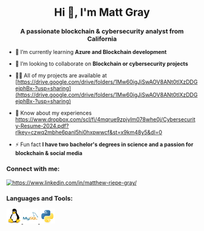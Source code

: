 <h1 align="center">Hi 👋, I'm Matt Gray</h1>
<h3 align="center">A passionate blockchain & cybersecurity analyst from California</h3>

- 🌱 I’m currently learning **Azure and Blockchain development**

- 👯 I’m looking to collaborate on **Blockchain or cybersecurity projects**

- 👨‍💻 All of my projects are available at [https://drive.google.com/drive/folders/1Mw60igJiSwAOV8ANt0tlXzDDGejphBx-?usp=sharing](https://drive.google.com/drive/folders/1Mw60igJiSwAOV8ANt0tlXzDDGejphBx-?usp=sharing)

- 📄 Know about my experiences https://www.dropbox.com/scl/fi/4mqrue9zpjylm078whe0j/Cybersecurity-Resume-2024.pdf?rlkey=czwq2mbhe6panl5hi0hxpwwcf&st=x9km48y5&dl=0

- ⚡ Fun fact **I have two bachelor's degrees in science and a passion for blockchain & social media**

<h3 align="left">Connect with me:</h3>
<p align="left">
<a href="https://linkedin.com/in/https://www.linkedin.com/in/matthew-riepe-gray/" target="blank"><img align="center" src="https://raw.githubusercontent.com/rahuldkjain/github-profile-readme-generator/master/src/images/icons/Social/linked-in-alt.svg" alt="https://www.linkedin.com/in/matthew-riepe-gray/" height="30" width="40" /></a>
</p>

<h3 align="left">Languages and Tools:</h3>
<p align="left"> <a href="https://www.linux.org/" target="_blank" rel="noreferrer"> <img src="https://raw.githubusercontent.com/devicons/devicon/master/icons/linux/linux-original.svg" alt="linux" width="40" height="40"/> </a> <a href="https://www.mysql.com/" target="_blank" rel="noreferrer"> <img src="https://raw.githubusercontent.com/devicons/devicon/master/icons/mysql/mysql-original-wordmark.svg" alt="mysql" width="40" height="40"/> </a> <a href="https://www.python.org" target="_blank" rel="noreferrer"> <img src="https://raw.githubusercontent.com/devicons/devicon/master/icons/python/python-original.svg" alt="python" width="40" height="40"/> </a> </p>
